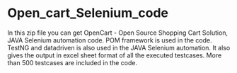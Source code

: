 # Open_cart_Selenium_code
In this zip file you can get OpenCart - Open Source Shopping Cart Solution, JAVA Selenium automation code.
POM framework is used in the code.
TestNG and datadriven is also used in the JAVA Selenium automation.
It also gives the output in excel sheet format of all the executed testcases.
More than 500 testcases are included in the code.
